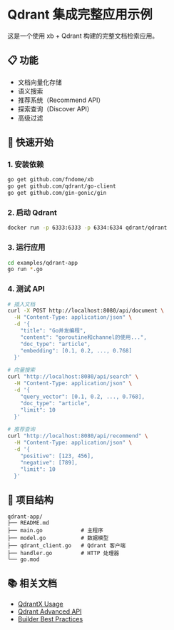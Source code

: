 # Qdrant 集成完整应用示例

这是一个使用 xb + Qdrant 构建的完整文档检索应用。

## 📋 功能

- 文档向量化存储
- 语义搜索
- 推荐系统（Recommend API）
- 探索查询（Discover API）
- 高级过滤

## 🚀 快速开始

### 1. 安装依赖

```bash
go get github.com/fndome/xb
go get github.com/qdrant/go-client
go get github.com/gin-gonic/gin
```

### 2. 启动 Qdrant

```bash
docker run -p 6333:6333 -p 6334:6334 qdrant/qdrant
```

### 3. 运行应用

```bash
cd examples/qdrant-app
go run *.go
```

### 4. 测试 API

```bash
# 插入文档
curl -X POST http://localhost:8080/api/document \
  -H "Content-Type: application/json" \
  -d '{
    "title": "Go并发编程",
    "content": "goroutine和channel的使用...",
    "doc_type": "article",
    "embedding": [0.1, 0.2, ..., 0.768]
  }'

# 向量搜索
curl "http://localhost:8080/api/search" \
  -H "Content-Type: application/json" \
  -d '{
    "query_vector": [0.1, 0.2, ..., 0.768],
    "doc_type": "article",
    "limit": 10
  }'

# 推荐查询
curl "http://localhost:8080/api/recommend" \
  -H "Content-Type: application/json" \
  -d '{
    "positive": [123, 456],
    "negative": [789],
    "limit": 10
  }'
```

## 📁 项目结构

```
qdrant-app/
├── README.md
├── main.go            # 主程序
├── model.go           # 数据模型
├── qdrant_client.go   # Qdrant 客户端
├── handler.go         # HTTP 处理器
└── go.mod
```

## 📚 相关文档

- [QdrantX Usage](../../doc/QDRANT_X_USAGE.md)
- [Qdrant Advanced API](../../doc/QDRANT_ADVANCED_API.md)
- [Builder Best Practices](../../doc/BUILDER_BEST_PRACTICES.md)

